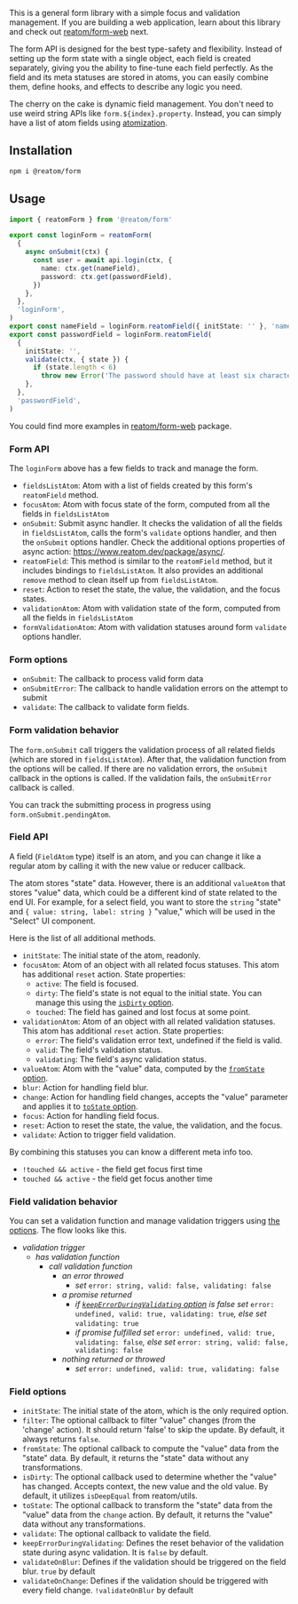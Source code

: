 This is a general form library with a simple focus and validation management. If you are building a web application, learn about this library and check out [reatom/form-web](https://www.reatom.dev/package/form-web/) next.

The form API is designed for the best type-safety and flexibility. Instead of setting up the form state with a single object, each field is created separately, giving you the ability to fine-tune each field perfectly. As the field and its meta statuses are stored in atoms, you can easily combine them, define hooks, and effects to describe any logic you need.

The cherry on the cake is dynamic field management. You don't need to use weird string APIs like `form.${index}.property`. Instead, you can simply have a list of atom fields using [atomization](https://www.reatom.dev/guides/atomization/).

## Installation

```sh
npm i @reatom/form
```

## Usage

```ts
import { reatomForm } from '@reatom/form'

export const loginForm = reatomForm(
  {
    async onSubmit(ctx) {
      const user = await api.login(ctx, {
        name: ctx.get(nameField),
        password: ctx.get(passwordField),
      })
    },
  },
  'loginForm',
)
export const nameField = loginForm.reatomField({ initState: '' }, 'nameField')
export const passwordField = loginForm.reatomField(
  {
    initState: '',
    validate(ctx, { state }) {
      if (state.length < 6)
        throw new Error('The password should have at least six characters.')
    },
  },
  'passwordField',
)
```

You could find more examples in [reatom/form-web](https://www.reatom.dev/package/form-web/) package.

### Form API

The `loginForm` above has a few fields to track and manage the form.

- `fieldsListAtom`: Atom with a list of fields created by this form's `reatomField` method.
- `focusAtom`: Atom with focus state of the form, computed from all the fields in `fieldsListAtom`
- `onSubmit`: Submit async handler. It checks the validation of all the fields in `fieldsListAtom`, calls the form's `validate` options handler, and then the `onSubmit` options handler. Check the additional options properties of async action: https://www.reatom.dev/package/async/.
- `reatomField`: This method is similar to the `reatomField` method, but it includes bindings to `fieldsListAtom`. It also provides an additional `remove` method to clean itself up from `fieldsListAtom`.
- `reset`: Action to reset the state, the value, the validation, and the focus states.
- `validationAtom`: Atom with validation state of the form, computed from all the fields in `fieldsListAtom`
- `formValidationAtom`: Atom with validation statuses around form `validate` options handler.

### Form options

- `onSubmit`: The callback to process valid form data
- `onSubmitError`: The callback to handle validation errors on the attempt to submit
- `validate`: The callback to validate form fields.

### Form validation behavior

The `form.onSubmit` call triggers the validation process of all related fields (which are stored in `fieldsListAtom`). After that, the validation function from the options will be called. If there are no validation errors, the `onSubmit` callback in the options is called. If the validation fails, the `onSubmitError` callback is called.

You can track the submitting process in progress using `form.onSubmit.pendingAtom`.

### Field API

A field (`FieldAtom` type) itself is an atom, and you can change it like a regular atom by calling it with the new value or reducer callback.

The atom stores "state" data. However, there is an additional `valueAtom` that stores "value" data, which could be a different kind of state related to the end UI. For example, for a select field, you want to store the `string` "state" and `{ value: string, label: string }` "value," which will be used in the "Select" UI component.

Here is the list of all additional methods.

- `initState`: The initial state of the atom, readonly.
- `focusAtom`: Atom of an object with all related focus statuses. This atom has additional `reset` action. State properties:
  - `active`: The field is focused.
  - `dirty`: The field's state is not equal to the initial state. You can manage this using the [`isDirty` option](#field-options).
  - `touched`: The field has gained and lost focus at some point.
- `validationAtom`: Atom of an object with all related validation statuses. This atom has additional `reset` action. State properties:
  - `error`: The field's validation error text, undefined if the field is valid.
  - `valid`: The field's validation status.
  - `validating`: The field's async validation status.
- `valueAtom`: Atom with the "value" data, computed by the [`fromState` option](#field-options).
- `blur`: Action for handling field blur.
- `change`: Action for handling field changes, accepts the "value" parameter and applies it to [`toState` option](#field-options).
- `focus`: Action for handling field focus.
- `reset`: Action to reset the state, the value, the validation, and the focus.
- `validate`: Action to trigger field validation.

By combining this statuses you can know a different meta info too.

- `!touched && active` - the field get focus first time
- `touched && active` - the field get focus another time

### Field validation behavior

You can set a validation function and manage validation triggers using [the options](#field-options). The flow looks like this.

- _validation trigger_
  - _has validation function_
    - _call validation function_
      - _an error throwed_
        - _set_ `error: string, valid: false, validating: false`
      - _a promise returned_
        - _if [`keepErrorDuringValidating` option](#field-options) is false set_ `error: undefined, valid: true, validating: true`_, else set_ `validating: true`
        - _if promise fulfilled set_ `error: undefined, valid: true, validating: false`_, else set_ `error: string, valid: false, validating: false`
      - _nothing returned or throwed_
        - _set_ `error: undefined, valid: true, validating: false`

### Field options

- `initState`: The initial state of the atom, which is the only required option.
- `filter`: The optional callback to filter "value" changes (from the 'change' action). It should return 'false' to skip the update. By default, it always returns `false`.
- `fromState`: The optional callback to compute the "value" data from the "state" data. By default, it returns the "state" data without any transformations.
- `isDirty`: The optional callback used to determine whether the "value" has changed. Accepts context, the new value and the old value. By default, it utilizes `isDeepEqual` from reatom/utils.
- `toState`: The optional callback to transform the "state" data from the "value" data from the `change` action. By default, it returns the "value" data without any transformations.
- `validate`: The optional callback to validate the field.
- `keepErrorDuringValidating`: Defines the reset behavior of the validation state during async validation. It is `false` by default.
- `validateOnBlur`: Defines if the validation should be triggered on the field blur. `true` by default
- `validateOnChange`: Defines if the validation should be triggered with every field change. `!validateOnBlur` by default
